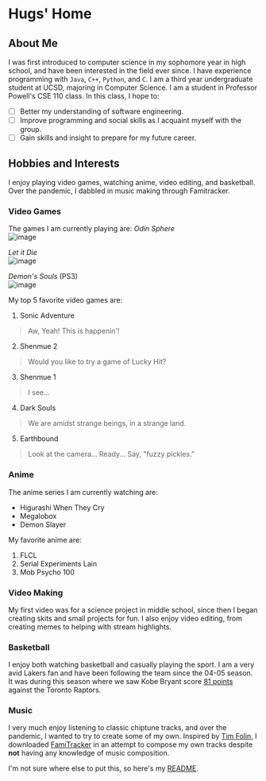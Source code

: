 # Hugs' Home
## About Me
I was first introduced to computer science in my sophomore year in high school, and have been interested in the field ever since.
I have experience programming with `Java`, `C++`, `Python`, and `C`.
I am a third year undergraduate student at UCSD, majoring in Computer Science.
I am a student in Professor Powell's CSE 110 class.
In this class, I hope to:
- [ ] Better my understanding of software engineering.
- [ ] Improve programming and social skills as I acquaint myself with the group.
- [ ] Gain skills and insight to prepare for my future career.

## Hobbies and Interests
I enjoy playing video games, watching anime, video editing, and basketball. Over the pandemic, I dabbled in music making through Famitracker.

### Video Games
The games I am currently playing are:
*Odin Sphere*\
![image](https://upload.wikimedia.org/wikipedia/en/0/00/Odinssphere.png)

*Let it Die*\
![image](https://www.gamespot.com/a/uploads/scale_medium/1197/11970954/2567935-002.jpg)

*Demon's Souls* (PS3)\
![image](https://www.samanthalienhard.com/wp-content/uploads/2019/09/Demons-Souls-cover-art.jpg)

My top 5 favorite video games are:
1. Sonic Adventure
> Aw, Yeah! This is happenin'!
2. Shenmue 2
> Would you like to try a game of Lucky Hit?
3. Shenmue 1
> I see...
4. Dark Souls
> We are amidst strange beings, in a strange land.
5. Earthbound
> Look at the camera... Ready... Say, "fuzzy pickles."

### Anime
The anime series I am currently watching are:
- Higurashi When They Cry
- Megalobox
- Demon Slayer

My favorite anime are:
1. FLCL
2. Serial Experiments Lain
3. Mob Psycho 100

### Video Making
My first video was for a science project in middle school, since then I began creating skits and small projects for fun. I also enjoy video editing, from creating memes to helping with stream highlights.

### Basketball
I enjoy both watching basketball and casually playing the sport. I am a very avid Lakers fan and have been following the team since the 04-05 season. It was during this season where we saw Kobe Bryant score [81 points](https://www.youtube.com/watch?v=FeXZY4eVLlo&ab_channel=NBA) against the Toronto Raptors.
### Music
I very much enjoy listening to classic chiptune tracks, and over the pandemic, I wanted to try to create some of my own. Inspired by [Tim Folin](https://www.youtube.com/watch?v=BGNSHNf-nlU&list=PLIeoKuc27VXUseoN9-6VGIQKps457EkpQ&index=5&ab_channel=explod2A03), I downloaded [FamiTracker](http://famitracker.com/) in an attempt to compose my own tracks despite **not** having any knowledge of music composition.





I'm not sure where else to put this, so here's my [README](./README.md).